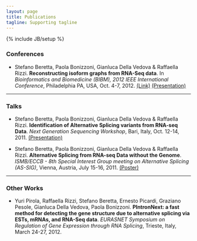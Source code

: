 ```yaml
---
layout: page
title: Publications
tagline: Supporting tagline
---
```

{% include JB/setup %}

### Conferences ###

* Stefano Beretta, Paola Bonizzoni, Gianluca Della Vedova & Raffaella Rizzi. **Reconstructing isoform graphs from RNA-Seq data**. In *Bioinformatics and Biomedicine (BIBM), 2012 IEEE International Conference*, Philadelphia PA, USA, Oct. 4-7, 2012. [(Link)](http://dx.doi.org/10.1109/BIBM.2012.6392734) [(Presentation)](./data/Talk_BIBM_2012.pdf)

---

### Talks ###

* Stefano Beretta, Paola Bonizzoni, Gianluca Della Vedova & Raffaella Rizzi. **Identification of Alternative Splicing variants from RNA-seq Data**. *Next Generation Sequencing Workshop*, Bari, Italy, Oct. 12-14, 2011. [(Presentation)](./data/Talk_NGS_Workshop_2011.pdf)

* Stefano Beretta, Paola Bonizzoni, Gianluca Della Vedova & Raffaella Rizzi. **Alternative Splicing from RNA-seq Data without the Genome**. *ISMB/ECCB - 8th Special Interest Group meeting on Alternative Splicing (AS-SIG)*, Vienna, Austria, July 15-16, 2011. [(Poster)](./data/Poster_ASSIG_2011.pdf)

---

### Other Works ###

* Yuri Pirola, Raffaella Rizzi, Stefano Beretta, Ernesto Picardi, Graziano Pesole, Gianluca Della Vedova, Paola Bonizzoni. **PIntronNext: a fast method for detecting the gene structure due to alternative splicing via ESTs, mRNAs, and RNA-Seq data**. *EURASNET Symposium on Regulation of Gene Expression through RNA Splicing*, Trieste, Italy, March 24-27, 2012.

